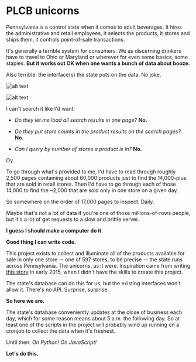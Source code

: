 PLCB unicorns
=============
Pennsylvania is a control state when it comes to adult beverages. It hires the administrative and retail employees, it selects the products, it stores and ships them, it controls point-of-sale transactions.

It's generally a terrible system for consumers. We as discerning drinkers have to travel to Ohio or Maryland or wherever for even some basics, some staples. **But it works out OK when one wants a bunch of data about booze.**

Also terrible: the interface(s) the state puts on the data. No joke.

![alt text][finewine]

![alt text][psearch]

I can't search it like I'd want:

- *Do they let me load all search results in one page?* **No.**

- *Do they put store counts in the product results on the search pages?* **No.**

- *Can I query by number of stores a product is in?* **No.**

Oy.

To go through what's provided to me, I'd have to read through roughly 2,500 pages containing about 60,000 products just to find the 14,000-plus that are sold in retail stores. Then I'd have to go through each of those 14,000 to find the ~2,000 that are sold only in one store on a given day.

So somewhere on the order of 17,000 pages to inspect. Daily.

Maybe that's not a lot of data if you're one of those millions-of-rows people, but it's a lot of get requests to a slow and brittle server.

**I guess I should make a computer do it.**

**Good thing I can write code.**

This project exists to collect and illuminate all of the products available for sale in only one store -- one of 597 stores, to be precise -- the state runs across Pennsylvania. The unicorns, as it were. Inspiration came from writing [this story](http://www.post-gazette.com/life/libations/2015/03/04/A-Croatia-to-Pittsburgh-wine-odyssey-How-an-obscure-bottle-gets-in-the-PLCB-system/stories/201503040013) in early 2015, when I didn't have the skills to create this project.

The state's database can do this for us, but the existing interfaces won't allow it. There's no API. Surprise, surprise.  

**So here we are.**

The state's database conveniently updates at the close of business each day, which for some reason means about 5 a.m. the following day. So at least one of the scripts in the project will probably wind up running on a cronjob to collect the data when it's freshest.

Until then: *On Python!* *On JavaScript!*

**Let's do this.**

[finewine]: https://github.com/thejqs/plcb/blob/master/Screenshot%202016-03-22%2010.45.05.png
[psearch]: https://github.com/thejqs/plcb/blob/master/Screenshot%202016-03-22%2010.46.17.png
